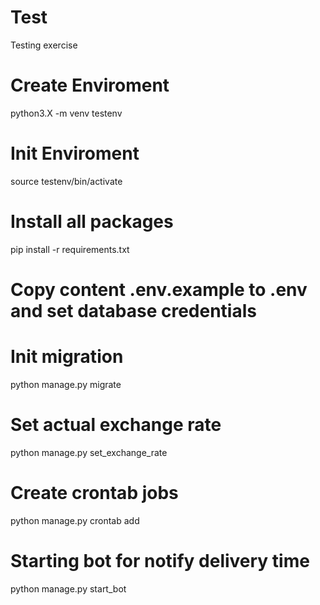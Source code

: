 # Test
Testing exercise

# Create Enviroment
python3.X -m venv testenv

# Init Enviroment
source testenv/bin/activate

# Install all packages
pip install -r requirements.txt

# Copy content .env.example to .env and set database credentials
# Init migration
python manage.py migrate

# Set actual exchange rate
python manage.py set_exchange_rate

# Create crontab jobs
python manage.py crontab add

# Starting bot for notify delivery time
python manage.py start_bot